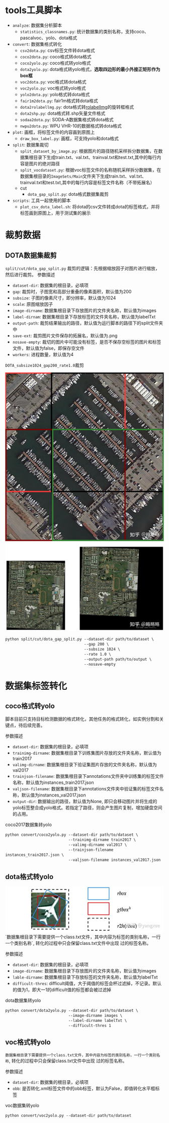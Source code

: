 # tools工具脚本
* `analyze`: 数据集分析脚本
  * `statistics_classnames.py`: 统计数据集的类别名称，支持coco、pascalvoc、yolo、dota格式
* `convert`: 数据集格式转化
  * `csv2dota.py`: csv标签文件转dota格式
  * `coco2dota.py`: coco格式转dota格式 
  * `coco2yolo.py`: coco格式转yolo格式
  * `dota2yolo.py`: dota格式转yolo格式，**选取四边形的最小外接正矩形作为box框**
  * `voc2dota.py`: voc格式转dota格式
  * `voc2yolo.py`: voc格式转yolo格式
  * `yolo2dota.py`: yolo格式转dota格式
  * `fair1m2dota.py`: fair1m格式转dota格式
  * `dota2rolabellmg.py`: dota格式转[rolabellmg](https://github.com/cgvict/roLabelImg)的旋转框格式
  * `dota2shp.py`: dota格式转.shp矢量文件格式
  * `sodaa2dota.py`: SODA-A数据集格式转dota格式
  * `nwpu2dota.py`: WPU VHR-10的数据格式转dota格式
* `plot`: 画框，将标签文件的内容画到原图上
  * `draw_box_label.py`: 画框，可支持yolo和dota格式
* `split`: 数据集裁切
  * `split_dataset_by_image.py`: 根据图片的路径随机采样拆分数据集，在数据集根目录下生成train.txt、val.txt、trainval.txt和test.txt,其中的每行内容是图片的绝对路径
  * `split_vocdataset.py`: 根据voc标签文件的名称随机采样拆分数据集，在数据集根目录的`ImageSets/Main`文件夹下生成train.txt、val.txt、trainval.txt和test.txt,其中的每行内容是标签文件名称（不带拓展名）
  * cut
    * `dota_gap_split.py`: dota格式数据集裁剪
* `scripts`: 工具一起使用的脚本
  * `plot_csv_dota_label.sh`: 将dota的csv文件转成dota的标签格式，并将标签画到原图上，用于测试集的展示


# 裁剪数据
## DOTA数据集裁剪
`split/cut/dota_gap_split.py`
裁剪的逻辑：先根据缩放因子对图片进行缩放，然后进行裁剪。
参数描述
* `dataset-dir`: 数据集的根目录，必填项
* `gap`: 裁剪时，子图宽和高部分重叠的像素面积，默认值为200
* `subsize`: 子图的像素尺寸，即分辨率，默认值为1024
* `scale`: 原图缩放因子
* `image-dirname`: 数据集根目录下存放图片的文件夹名称，默认值为images
* `label-dirnam`: 数据集根目录下存放标签的文件夹名称，默认值为labelTxt
* `output-path`: 裁剪结果输出的路径，默认值为运行脚本的路径下的split文件夹中
* `save-ext`: 裁剪图片文件保存的拓展名，默认值为.png
* `nosave-empty`: 裁切的图片中可能没有标签，是否不保存空标签的图片和标签文件，默认值为false，即保存空文件
* `workers`: 进程数量，默认值为4

`DOTA_subsize1024_gap200_rate1.0`裁剪
<div align='center'>
<img src='./docs/image/split/gap_split_normal.jpg' alt="" title="裁剪效果，不同颜色的框即代表裁剪后的结果图">
</div>
<div align='center'>
<img src='./docs/image/split/gap_split_small.jpg' alt="" title="原图尺寸小于subsize，会将图片填充到subsize">
</div>

```shell
python split/cut/dota_gap_split.py --dataset-dir path/to/dataset \
                                   --gap 200 \
                                   --subsize 1024 \
                                   --rate 1.0 \
                                   --output-path path/to/output \
                                   --nosave-empty
```

# 数据集标签转化
## coco格式转yolo
脚本目前只支持目标检测数据的格式转化，其他任务的格式转化，如实例分割和关键点，待后续完善。

参数描述
* `dataset-dir`: 数据集的根目录，必填项
* `trainimg-dirname`: 数据集根目录下训练集图片存放的文件夹名称，默认值为train2017
* `valimg-dirname`: 数据集根目录下验证集图片存放的文件夹名称，默认值为val2017
* `trainjson-filename`: 数据集根目录下annotations文件夹中训练集的标签文件名称，默认值为instances_train2017.json
* `valjson-filename`: 数据集根目录下annotations文件夹中验证集的标签文件名称，默认值为instances_val2017.json
* `output-dir`: 数据输出的路径，默认值为None, 即只会移动图片并将生成的yolo标签整合成yolo格式。若指定了路径，则会产生图片复制，增加硬盘空间的占用。

coco2017数据集转yolo
```shell
python convert/coco2yolo.py --dataset-dir path/to/dataset \
                            --trainimg-dirname train2017 \
                            --valimg-dirname val2017 \
                            --trainjson-filename instances_train2017.json \
                            --valjson-filename instances_val2017.json
```
## dota格式转yolo
<div align='center'>
<img src='./docs/image/convert/rbox2bbox.jpg'>
</div>
`数据集根目录下需要提供一个class.txt文件，其中内容为标签的类别名称，一行一个类别名称`, 转化的过程中只会保留class.txt文件中出现
过的标签名称。

参数描述
* `dataset-dir`: 数据集的根目录，必填项
* `image-dirname`: 数据集根目录下存放图片的文件夹名称，默认值为images
* `lable-dirname`: 数据集根目录下存放标签的文件夹名称，默认值为labelTxt
* `difficult-thres`: difficult阈值，大于阈值的标签会杯过滤掉，不记录。默认的值为1，即大一1的difficult值的标签都会被过滤掉

dota数据集转yolo
```shell
python convert/dota2yolo.py --dataset-dir path/to/dataset \
                            --image-dirname images \
                            --label-dirname labelTxt \
                            --difficult-thres 1
```

## voc格式转yolo
`数据集根目录下需要提供一个class.txt文件，其中内容为标签的类别名称，一行一个类别名称`, 转化的过程中只会保留class.txt文件中出现
过的标签名称。

参数描述
* `dataset-dir`: 数据集的根目录，必填项
* `obb`: 是否转化.xml标签文件中的obb标签，默认为False，即值转化水平框标签

voc数据集转yolo
```shell
python convert/voc2yolo.py --dataset-dir path/to/dataset
```
